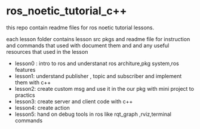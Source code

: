 # ros_noetic_tutorial_c++
this repo contain readme files for ros noetic tutorial lessons.

each lesson folder contains lesson src pkgs and readme file for instruction and commands that used with document them and and any useful resources that used in the lesson 

- lesson0 : intro to ros  and understanat ros architure,pkg system,ros features 
- lesson1: understand publisher , topic and subscriber and implement them with c++
- lesson2: create custom msg and use it in the our pkg with mini project to practics 
- lesson3: create server and client code with c++
- lesson4: create action 
- lesson5: hand on debug tools in ros like rqt_graph ,rviz,terminal commands
